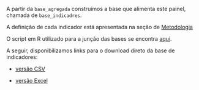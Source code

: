 A partir da `base_agregada` construímos a base que alimenta este painel, chamada de `base_indicadres`.

A definição de cada indicador está apresentada na seção de <a href = "#shiny-tab-sobre_metodologia" onClick = 'mudarAba("tab-sobre_dados", "tab-sobre_metodologia")' data-toggle = "tab">Metodologia</a>

O script em R utilizado para a junção das bases se encontra [aqui](https://github.com/openvironment/ods6/blob/main/data-raw/base_indicadores.R).

A seguir, disponibilizamos links para o download direto da base de indicadores:

- [versão CSV](https://github.com/openvironment/ods6/raw/main/data-raw/csv/base_indicadores.csv)

- [versão Excel](https://github.com/openvironment/ods6/raw/main/data-raw/xlsx/base_indicadores.xlsx)